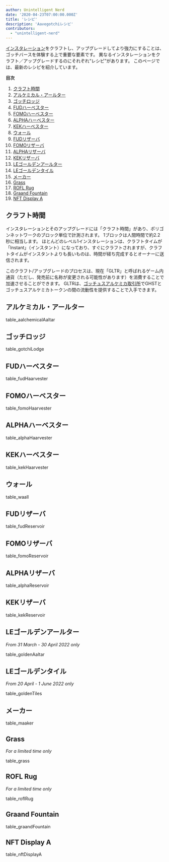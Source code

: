 ```yaml
---
author: Unintelligent Nerd
date: '2020-04-23T07:00:00.000Z'
title: 'レシピ'
description: 'Aavegotchiレシピ'
contributors:
  - "unintelligent-nerd"
---
```


[インスタレーション](/gotchiverse#building-on-realm-parcels)をクラフトし、アップグレードしてより強力にすることは、ゴッチバースを体験する上で重要な要素です。 異なるインスタレーションをクラフト／アップグレードするのにそれぞれ“レシピ”があります。 このページでは、最新のレシピを紹介しています。

<div class="contentsBox">

**目次**

<ol>
<li><a href=#crafting-duration>クラフト時間</a></li>
<li><a href=#aalchemical-aaltar>アルケミカル・アールター</a></li>
<li><a href=#gotchi-lodge>ゴッチロッジ</a></li>
<li><a href=#fud-haarvester>FUDハーベスター</a></li>
<li><a href=#fomo-haarvester>FOMOハーベスター</a></li>
<li><a href=#alpha-haarvester>ALPHAハーベスター</a></li>
<li><a href=#kek-haarvester>KEKハーベスター</a></li>
<li><a href=#waall>ウォール</a></li>
<li><a href=#fud-reservoir>FUDリザーバ</a></li>
<li><a href=#fomo-reservoir>FOMOリザーバ</a></li>
<li><a href=#alpha-reservoir>ALPHAリザーバ</a></li>
<li><a href=#kek-reservoir>KEKリザーバ</a></li>
<li><a href=#le-golden-aaltar>LEゴールデンアールター</a></li>
<li><a href=#le-golden-tiles>LEゴールデンタイル</a></li>
<li><a href=#maaker>メーカー</a></li>
<li><a href=#grass>Grass</a></li>
<li><a href=#rofl-rug>ROFL Rug</a></li>
<li><a href=#graand-fountain>Graand Fountain</a></li>
<li><a href=#nft-display-a>NFT Display A</a></li>
</ol>

</div>

## クラフト時間

インスタレーションとそのアップグレードには「クラフト時間」があり、ポリゴンネットワークのブロック単位で計測されます。 1ブロックは人間時間で約2.2秒に相当します。 ほとんどのレベル1インスタレーションは、クラフトタイムが「Instant」（インスタント）になっており、すぐにクラフトされますが、クラフトタイムがインスタントよりも長いものは、時間が経ち完成するとオーナーに送信されます。

このクラフト/アップグレードのプロセスは、現在「GLTR」と呼ばれるゲーム内通貨（ただし、発売前に名称が変更される可能性があります）を消費することで加速させることができます。 GLTRは、[ゴッチュスアルケミカ取引所](/gotchus-alchemica-exchange)でGHSTとゴッチュスアルケミカトークンの間の流動性を提供することで入手できます。

## アルケミカル・アールター

table_aalchemicalAaltar

## ゴッチロッジ

table_gotchiLodge

## FUDハーベスター

table_fudHaarvester

## FOMOハーベスター

table_fomoHaarvester

## ALPHAハーベスター

table_alphaHaarvester

## KEKハーベスター

table_kekHaarvester

## ウォール

table_waall

## FUDリザーバ

table_fudReservoir

## FOMOリザーバ

table_fomoReservoir

## ALPHAリザーバ

table_alphaReservoir

## KEKリザーバ

table_kekReservoir

## LEゴールデンアールター

*From 31 March - 30 April 2022 only*

table_goldenAaltar

## LEゴールデンタイル

*From 20 April - 1 June 2022 only*

table_goldenTiles

## メーカー

table_maaker

## Grass

*For a limited time only*

table_grass

## ROFL Rug

*For a limited time only*

table_roflRug

## Graand Fountain

table_graandFountain

## NFT Display A

table_nftDisplayA